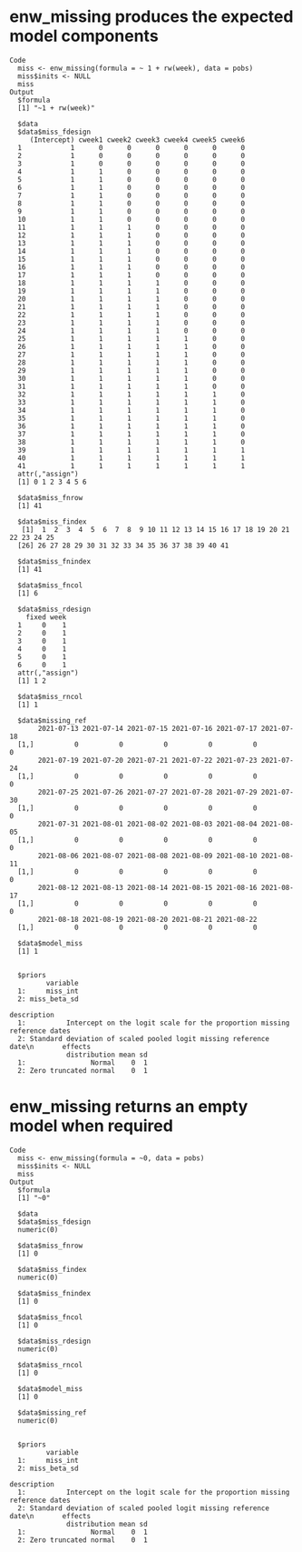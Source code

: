 # enw_missing produces the expected model components

    Code
      miss <- enw_missing(formula = ~ 1 + rw(week), data = pobs)
      miss$inits <- NULL
      miss
    Output
      $formula
      [1] "~1 + rw(week)"
      
      $data
      $data$miss_fdesign
         (Intercept) cweek1 cweek2 cweek3 cweek4 cweek5 cweek6
      1            1      0      0      0      0      0      0
      2            1      0      0      0      0      0      0
      3            1      0      0      0      0      0      0
      4            1      1      0      0      0      0      0
      5            1      1      0      0      0      0      0
      6            1      1      0      0      0      0      0
      7            1      1      0      0      0      0      0
      8            1      1      0      0      0      0      0
      9            1      1      0      0      0      0      0
      10           1      1      0      0      0      0      0
      11           1      1      1      0      0      0      0
      12           1      1      1      0      0      0      0
      13           1      1      1      0      0      0      0
      14           1      1      1      0      0      0      0
      15           1      1      1      0      0      0      0
      16           1      1      1      0      0      0      0
      17           1      1      1      0      0      0      0
      18           1      1      1      1      0      0      0
      19           1      1      1      1      0      0      0
      20           1      1      1      1      0      0      0
      21           1      1      1      1      0      0      0
      22           1      1      1      1      0      0      0
      23           1      1      1      1      0      0      0
      24           1      1      1      1      0      0      0
      25           1      1      1      1      1      0      0
      26           1      1      1      1      1      0      0
      27           1      1      1      1      1      0      0
      28           1      1      1      1      1      0      0
      29           1      1      1      1      1      0      0
      30           1      1      1      1      1      0      0
      31           1      1      1      1      1      0      0
      32           1      1      1      1      1      1      0
      33           1      1      1      1      1      1      0
      34           1      1      1      1      1      1      0
      35           1      1      1      1      1      1      0
      36           1      1      1      1      1      1      0
      37           1      1      1      1      1      1      0
      38           1      1      1      1      1      1      0
      39           1      1      1      1      1      1      1
      40           1      1      1      1      1      1      1
      41           1      1      1      1      1      1      1
      attr(,"assign")
      [1] 0 1 2 3 4 5 6
      
      $data$miss_fnrow
      [1] 41
      
      $data$miss_findex
       [1]  1  2  3  4  5  6  7  8  9 10 11 12 13 14 15 16 17 18 19 20 21 22 23 24 25
      [26] 26 27 28 29 30 31 32 33 34 35 36 37 38 39 40 41
      
      $data$miss_fnindex
      [1] 41
      
      $data$miss_fncol
      [1] 6
      
      $data$miss_rdesign
        fixed week
      1     0    1
      2     0    1
      3     0    1
      4     0    1
      5     0    1
      6     0    1
      attr(,"assign")
      [1] 1 2
      
      $data$miss_rncol
      [1] 1
      
      $data$missing_ref
           2021-07-13 2021-07-14 2021-07-15 2021-07-16 2021-07-17 2021-07-18
      [1,]          0          0          0          0          0          0
           2021-07-19 2021-07-20 2021-07-21 2021-07-22 2021-07-23 2021-07-24
      [1,]          0          0          0          0          0          0
           2021-07-25 2021-07-26 2021-07-27 2021-07-28 2021-07-29 2021-07-30
      [1,]          0          0          0          0          0          0
           2021-07-31 2021-08-01 2021-08-02 2021-08-03 2021-08-04 2021-08-05
      [1,]          0          0          0          0          0          0
           2021-08-06 2021-08-07 2021-08-08 2021-08-09 2021-08-10 2021-08-11
      [1,]          0          0          0          0          0          0
           2021-08-12 2021-08-13 2021-08-14 2021-08-15 2021-08-16 2021-08-17
      [1,]          0          0          0          0          0          0
           2021-08-18 2021-08-19 2021-08-20 2021-08-21 2021-08-22
      [1,]          0          0          0          0          0
      
      $data$model_miss
      [1] 1
      
      
      $priors
             variable
      1:     miss_int
      2: miss_beta_sd
                                                                              description
      1:          Intercept on the logit scale for the proportion missing reference dates
      2: Standard deviation of scaled pooled logit missing reference date\n       effects
                  distribution mean sd
      1:                Normal    0  1
      2: Zero truncated normal    0  1
      

# enw_missing returns an empty model when required

    Code
      miss <- enw_missing(formula = ~0, data = pobs)
      miss$inits <- NULL
      miss
    Output
      $formula
      [1] "~0"
      
      $data
      $data$miss_fdesign
      numeric(0)
      
      $data$miss_fnrow
      [1] 0
      
      $data$miss_findex
      numeric(0)
      
      $data$miss_fnindex
      [1] 0
      
      $data$miss_fncol
      [1] 0
      
      $data$miss_rdesign
      numeric(0)
      
      $data$miss_rncol
      [1] 0
      
      $data$model_miss
      [1] 0
      
      $data$missing_ref
      numeric(0)
      
      
      $priors
             variable
      1:     miss_int
      2: miss_beta_sd
                                                                              description
      1:          Intercept on the logit scale for the proportion missing reference dates
      2: Standard deviation of scaled pooled logit missing reference date\n       effects
                  distribution mean sd
      1:                Normal    0  1
      2: Zero truncated normal    0  1
      

